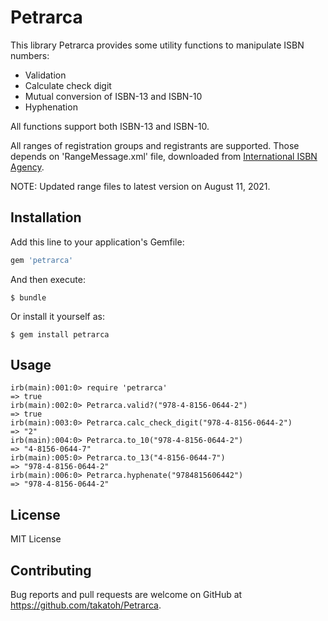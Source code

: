 # Petrarca

This library Petrarca provides some utility functions to manipulate ISBN numbers:

- Validation
- Calculate check digit
- Mutual conversion of ISBN-13 and ISBN-10
- Hyphenation

All functions support both ISBN-13 and ISBN-10.

All ranges of registration groups and registrants are supported.
Those depends on 'RangeMessage.xml' file, downloaded from [International ISBN Agency](https://www.isbn-international.org/range_file_generation).

NOTE: Updated range files to latest version on August 11, 2021.

## Installation

Add this line to your application's Gemfile:

```ruby
gem 'petrarca'
```

And then execute:

    $ bundle

Or install it yourself as:

    $ gem install petrarca

## Usage

    irb(main):001:0> require 'petrarca'
    => true
    irb(main):002:0> Petrarca.valid?("978-4-8156-0644-2")
    => true
    irb(main):003:0> Petrarca.calc_check_digit("978-4-8156-0644-2")
    => "2"
    irb(main):004:0> Petrarca.to_10("978-4-8156-0644-2")
    => "4-8156-0644-7"
    irb(main):005:0> Petrarca.to_13("4-8156-0644-7")
    => "978-4-8156-0644-2"
    irb(main):006:0> Petrarca.hyphenate("9784815606442")
    => "978-4-8156-0644-2"

## License

MIT License

## Contributing

Bug reports and pull requests are welcome on GitHub at
https://github.com/takatoh/Petrarca.
